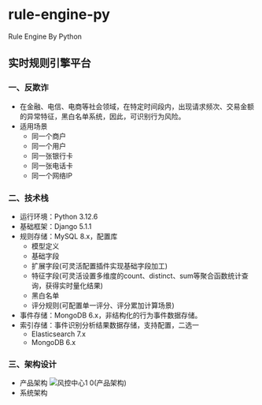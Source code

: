 # rule-engine-py

Rule Engine By Python

## 实时规则引擎平台

### 一、反欺诈
   - 在金融、电信、电商等社会领域，在特定时间段内，出现请求频次、交易金额的异常特征，黑白名单系统，因此，可识别行为风险。
   - 适用场景
      - 同一个商户
      - 同一个用户
      - 同一张银行卡
      - 同一张电话卡
      - 同一个网络IP

### 二、技术栈
   - 运行环境：Python 3.12.6
   - 基础框架：Django 5.1.1
   - 规则存储：MySQL 8.x，配置库
      - 模型定义
      - 基础字段
      - 扩展字段(可灵活配置插件实现基础字段加工)
      - 特征字段(可灵活设置多维度的count、distinct、sum等聚合函数统计查询，获得实时量化结果)
      - 黑白名单
      - 评分规则(可配置单一评分、评分累加计算场景)
   - 事件存储：MongoDB 6.x，非结构化的行为事件数据存储。
   - 索引存储：事件识别分析结果数据存储，支持配置，二选一
      - Elasticsearch 7.x
      - MongoDB 6.x

### 三、架构设计
   - 产品架构
     ![风控中心1 0(产品架构)](https://github.com/user-attachments/assets/db7d32ed-a8fc-4e8d-9f69-b66e7fc9e1ed)
   - 系统架构
